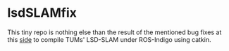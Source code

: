 # lsdSLAMfix
This tiny repo is nothing else than the result of the mentioned bug fixes at this [side](http://visbot.blogspot.ca/2014/11/tutorial-building-of-lsd-slam-on-ros.html) to compile TUMs' LSD-SLAM under ROS-Indigo using catkin.
